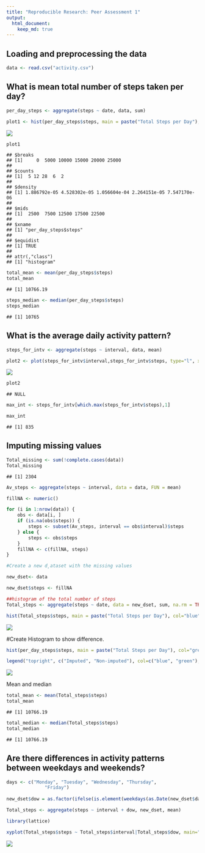 ```yaml
---
title: "Reproducible Research: Peer Assessment 1"
output: 
  html_document:
    keep_md: true
---
```



## Loading and preprocessing the data


```r
data <- read.csv("activity.csv")  
```
## What is mean total number of steps taken per day?


```r
per_day_steps <- aggregate(steps ~ date, data, sum)

plot1 <- hist(per_day_steps$steps, main = paste("Total Steps per Day"), col="green",xlab="Number of Steps")
```

![](PA1_template_files/figure-html/unnamed-chunk-2-1.png)<!-- -->

```r
plot1
```

```
## $breaks
## [1]     0  5000 10000 15000 20000 25000
## 
## $counts
## [1]  5 12 28  6  2
## 
## $density
## [1] 1.886792e-05 4.528302e-05 1.056604e-04 2.264151e-05 7.547170e-06
## 
## $mids
## [1]  2500  7500 12500 17500 22500
## 
## $xname
## [1] "per_day_steps$steps"
## 
## $equidist
## [1] TRUE
## 
## attr(,"class")
## [1] "histogram"
```

```r
total_mean <- mean(per_day_steps$steps)
total_mean
```

```
## [1] 10766.19
```

```r
steps_median <- median(per_day_steps$steps)
steps_median
```

```
## [1] 10765
```

## What is the average daily activity pattern?


```r
steps_for_intv <- aggregate(steps ~ interval, data, mean)

plot2 <- plot(steps_for_intv$interval,steps_for_intv$steps, type="l", xlab="Interval", ylab="Number of Steps",main="Average No. of Steps per Day (by Interval)")
```

![](PA1_template_files/figure-html/unnamed-chunk-3-1.png)<!-- -->

```r
plot2
```

```
## NULL
```

```r
max_int <- steps_for_intv[which.max(steps_for_intv$steps),1]

max_int
```

```
## [1] 835
```

## Imputing missing values


```r
Total_missing <- sum(!complete.cases(data))
Total_missing
```

```
## [1] 2304
```

```r
Av_steps <- aggregate(steps ~ interval, data = data, FUN = mean)

fillNA <- numeric()

for (i in 1:nrow(data)) {
    obs <- data[i, ]
    if (is.na(obs$steps)) {
        steps <- subset(Av_steps, interval == obs$interval)$steps
    } else {
        steps <- obs$steps
    }
    fillNA <- c(fillNA, steps)
}

#Create a new d̥ataset with the missing values

new_dset<- data

new_dset$steps <- fillNA

##histogram of the total number of steps
Total_steps <- aggregate(steps ~ date, data = new_dset, sum, na.rm = TRUE)

hist(Total_steps$steps, main = paste("Total Steps per Day"), col="blue", xlab="No. of Steps")
```

![](PA1_template_files/figure-html/unnamed-chunk-4-1.png)<!-- -->

#Create Histogram to show difference. 


```r
hist(per_day_steps$steps, main = paste("Total Steps per Day"), col="green", xlab="No. of Steps")

legend("topright", c("Imputed", "Non-imputed"), col=c("blue", "green"), lwd=10)
```

![](PA1_template_files/figure-html/unnamed-chunk-5-1.png)<!-- -->

Mean and median


```r
total_mean <- mean(Total_steps$steps)
total_mean
```

```
## [1] 10766.19
```

```r
total_median <- median(Total_steps$steps)
total_median
```

```
## [1] 10766.19
```

## Are there differences in activity patterns between weekdays and weekends?


```r
days <- c("Monday", "Tuesday", "Wednesday", "Thursday", 
              "Friday")
              
new_dset$dow = as.factor(ifelse(is.element(weekdays(as.Date(new_dset$date)),days), "Weekday", "Weekend"))

Total_steps <- aggregate(steps ~ interval + dow, new_dset, mean)

library(lattice)

xyplot(Total_steps$steps ~ Total_steps$interval|Total_steps$dow, main="Av. Steps per Day (by Interval)",xlab="Interval", ylab="Steps",layout=c(1,2), type="l")
```

![](PA1_template_files/figure-html/unnamed-chunk-7-1.png)<!-- -->
